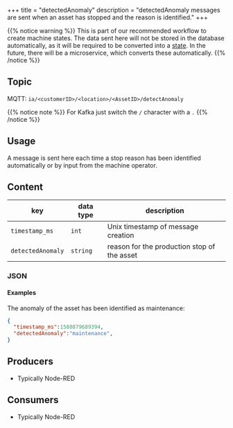 +++
title = "detectedAnomaly"
description = "detectedAnomaly messages are sent when an asset has stopped and the reason is identified."
+++

{{% notice warning %}}
This is part of our recommended workflow to create machine states. The data sent here will not be stored in the database automatically, as it will be required to be converted into a [state](/docs/datamodel/states). In the future, there will be a microservice, which converts these automatically.
{{% /notice %}}

## Topic

MQTT: ``ia/<customerID>/<location>/<AssetID>/detectAnomaly``

{{% notice note %}}
For Kafka just switch the `/` character with a `.`
{{% /notice %}}

## Usage

A message is sent here each time a stop reason has been identified automatically or by input from the machine operator.

## Content

| key               | data type | description                                 |
|-------------------|-----------|---------------------------------------------|
| `timestamp_ms`    | `int`     | Unix timestamp of message creation          |
| `detectedAnomaly` | `string`  | reason for the production stop of the asset |


### JSON

#### Examples

The anomaly of the asset has been identified as maintenance:
```json
{
  "timestamp_ms":1588879689394,
  "detectedAnomaly":"maintenance",
}
```


<!---
#### Schema

```json
{
    "$schema": "http://json-schema.org/draft/2019-09/schema",
    "$id": "https://learn.umh.app/content/docs/datamodel/messages/addOrder.json",
    "type": "object",
    "default": {},
    "title": "Root Schema",
    "required": [
        "product_id",
        "order_id",
        "target_units"
    ],
    "properties": {
        "product_id": {
            "type": "string",
            "default": "",
            "title": "The product id to be produced",
            "examples": [
                "test",
                "Beierlinger 30x15"
            ]
        },
        "order_id": {
            "type": "string",
            "default": "",
            "title": "The order id of the order",
            "examples": [
                "test_order",
                "HA16/4889"
            ]
        },
        "target_units": {
            "type": "integer",
            "default": 0,
            "minimum": 0,
            "title": "The amount of units to be produced",
            "examples": [
                1,
                100
            ]
        }
    },
    "examples": [{
      "product_id": "Beierlinger 30x15",
      "order_id": "HA16/4889",
      "target_units": 1
    },{
      "product_id":"test",
      "order_id":"test_order",
      "target_units":100
    }]
}
```
--->
## Producers

- Typically Node-RED

## Consumers

- Typically Node-RED
